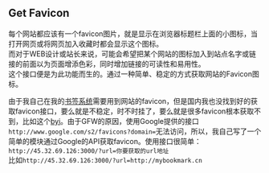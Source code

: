## Get Favicon
每个网站都应该有一个favicon图片，就是显示在浏览器标题栏上面的小图标，当打开网页或将网页加入收藏时都会显示这个图标。   
而对于WEB设计或站长来说，可能会希望把某个网站的图标加入到站点名字或链接的前面以为页面增添色彩，同时增加链接的可读性和易用性。   
这个接口便是为此功能而生的。通过一种简单、稳定的方式获取网站的Favicon图标。  

由于我自己在我的[书签系统](http://mybookmark.cn)需要用到网站的favicon，但是国内我也没找到好的获取favicon接口，要么就是不稳定，时不时挂了，要么就是很多favicon根本获取不到，比如这个[byi](https://api.byi.pw/favicon)。由于GFW的原因，使用Google提供的接口`http://www.google.com/s2/favicons?domain=`无法访问，所以，我自己写了一个简单的模块通过Google的API获取favicon。使用接口很简单：   
`http://45.32.69.126:3000/?url=你要获取的url地址`   
比如`http://45.32.69.126:3000/?url=http://mybookmark.cn`   
  

